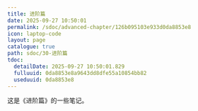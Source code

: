```yaml
---
title: 进阶篇
date: 2025-09-27 10:50:01
permalink: /sdoc/advanced-chapter/126b095103e933d0da8853e8
icon: laptop-code
layout: page
catalogue: true
path: sdoc/30-进阶篇
tdoc:
  detailDate: 2025-09-27 10:50:01.829
  fulluuid: 0da8853e8a9643dd8dfe55a10854bb82
  useduuid: 0da8853e8
---
```


这是《进阶篇》的一些笔记。
